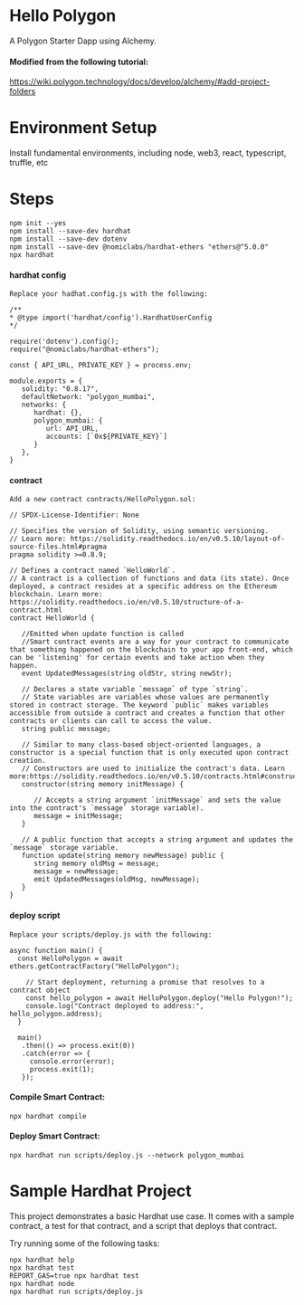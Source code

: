 # Hello Polygon

A Polygon Starter Dapp using Alchemy.

#### Modified from the following tutorial:
https://wiki.polygon.technology/docs/develop/alchemy/#add-project-folders

# Environment Setup

Install fundamental environments, including node, web3, react, typescript, truffle, etc

# Steps
```javascripts
npm init --yes
npm install --save-dev hardhat
npm install --save-dev dotenv
npm install --save-dev @nomiclabs/hardhat-ethers "ethers@^5.0.0"
npx hardhat
```

#### hardhat config
```javascripts
Replace your hadhat.config.js with the following:

/**
* @type import('hardhat/config').HardhatUserConfig
*/

require('dotenv').config();
require("@nomiclabs/hardhat-ethers");

const { API_URL, PRIVATE_KEY } = process.env;

module.exports = {
   solidity: "0.8.17",
   defaultNetwork: "polygon_mumbai",
   networks: {
      hardhat: {},
      polygon_mumbai: {
         url: API_URL,
         accounts: [`0x${PRIVATE_KEY}`]
      }
   },
}
```

#### contract
```javascripts
Add a new contract contracts/HelloPolygon.sol:

// SPDX-License-Identifier: None

// Specifies the version of Solidity, using semantic versioning.
// Learn more: https://solidity.readthedocs.io/en/v0.5.10/layout-of-source-files.html#pragma
pragma solidity >=0.8.9;

// Defines a contract named `HelloWorld`.
// A contract is a collection of functions and data (its state). Once deployed, a contract resides at a specific address on the Ethereum blockchain. Learn more: https://solidity.readthedocs.io/en/v0.5.10/structure-of-a-contract.html
contract HelloWorld {

   //Emitted when update function is called
   //Smart contract events are a way for your contract to communicate that something happened on the blockchain to your app front-end, which can be 'listening' for certain events and take action when they happen.
   event UpdatedMessages(string oldStr, string newStr);

   // Declares a state variable `message` of type `string`.
   // State variables are variables whose values are permanently stored in contract storage. The keyword `public` makes variables accessible from outside a contract and creates a function that other contracts or clients can call to access the value.
   string public message;

   // Similar to many class-based object-oriented languages, a constructor is a special function that is only executed upon contract creation.
   // Constructors are used to initialize the contract's data. Learn more:https://solidity.readthedocs.io/en/v0.5.10/contracts.html#constructors
   constructor(string memory initMessage) {

      // Accepts a string argument `initMessage` and sets the value into the contract's `message` storage variable).
      message = initMessage;
   }

   // A public function that accepts a string argument and updates the `message` storage variable.
   function update(string memory newMessage) public {
      string memory oldMsg = message;
      message = newMessage;
      emit UpdatedMessages(oldMsg, newMessage);
   }
}
```

#### deploy script
```javascripts
Replace your scripts/deploy.js with the following:

async function main() {
  const HelloPolygon = await ethers.getContractFactory("HelloPolygon");
  
    // Start deployment, returning a promise that resolves to a contract object
    const hello_polygon = await HelloPolygon.deploy("Hello Polygon!");   
    console.log("Contract deployed to address:", hello_polygon.address);
  }
  
  main()
   .then(() => process.exit(0))
   .catch(error => {
     console.error(error);
     process.exit(1);
   });
```

#### Compile Smart Contract:
```javascripts
npx hardhat compile
```

#### Deploy Smart Contract:
```javascripts
npx hardhat run scripts/deploy.js --network polygon_mumbai
```

# Sample Hardhat Project

This project demonstrates a basic Hardhat use case. It comes with a sample contract, a test for that contract, and a script that deploys that contract.

Try running some of the following tasks:

```shell
npx hardhat help
npx hardhat test
REPORT_GAS=true npx hardhat test
npx hardhat node
npx hardhat run scripts/deploy.js
```
